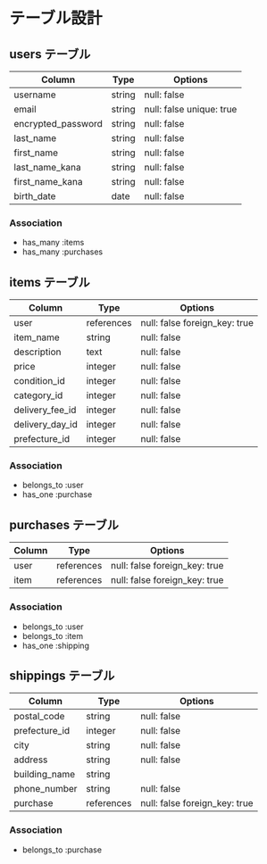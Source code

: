 # テーブル設計

## users テーブル

| Column               | Type     | Options                       |
| -------------------- | -------- | ----------------------------- |
| username             | string   | null: false                   |
| email                | string   | null: false unique: true      |
| encrypted_password   | string   | null: false                   |
| last_name            | string   | null: false                   |
| first_name           | string   | null: false                   |
| last_name_kana       | string   | null: false                   |
| first_name_kana      | string   | null: false                   |
| birth_date           | date     | null: false                   |


### Association

- has_many :items
- has_many :purchases

## items テーブル

| Column             | Type        | Options                       |
| ------------------ | ----------- | ----------------------------- |
| user               | references  | null: false foreign_key: true |
| item_name          | string      | null: false                   |
| description        | text        | null: false                   |
| price              | integer     | null: false                   |
| condition_id       | integer     | null: false                   |
| category_id        | integer     | null: false                   |
| delivery_fee_id    | integer     | null: false                   | 
| delivery_day_id    | integer     | null: false                   |
| prefecture_id      | integer     | null: false                   |

### Association

- belongs_to :user
- has_one :purchase

## purchases テーブル

| Column             | Type        | Options                       |
| ------------------ | ----------- | ----------------------------- |
| user               | references  | null: false foreign_key: true |
| item               | references  | null: false foreign_key: true |

### Association

- belongs_to :user
- belongs_to :item
- has_one :shipping

## shippings テーブル

| Column             | Type       | Options                       |
| ------------------ | ---------- | ----------------------------- |
| postal_code        | string     | null: false                   |
| prefecture_id      | integer    | null: false                   |
| city               | string     | null: false                   |
| address            | string     | null: false                   |
| building_name      | string     |                               |
| phone_number       | string     | null: false                   |
| purchase           | references | null: false foreign_key: true |

### Association

- belongs_to :purchase 
